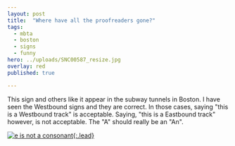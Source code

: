 ```yaml
---
layout: post
title:  "Where have all the proofreaders gone?"
tags:
  - mbta
  - boston
  - signs
  - funny
hero: ../uploads/SNC00587_resize.jpg
overlay: red
published: true

---
```


This sign and others like it appear in the subway tunnels in Boston. I have seen the Westbound signs and they are correct. In those cases, saying "this is a Westbound track" is acceptable. Saying, "this is a Eastbound track" however, is not acceptable. The "A" should really be an "An".

[![e is not a consonant](../uploads/SNC00587_resize.jpg){:.lead}](../uploads/SNC00587.jpg)